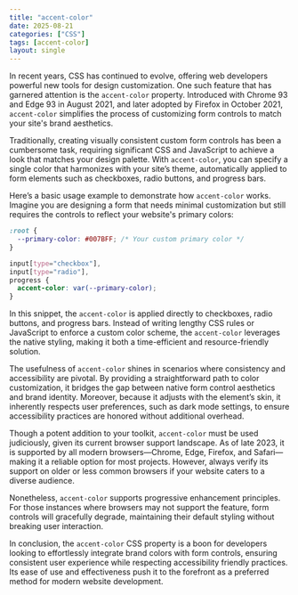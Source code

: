 ```yaml
---
title: "accent-color"
date: 2025-08-21
categories: ["CSS"]
tags: [accent-color]
layout: single
---
```


In recent years, CSS has continued to evolve, offering web developers powerful new tools for design customization. One such feature that has garnered attention is the `accent-color` property. Introduced with Chrome 93 and Edge 93 in August 2021, and later adopted by Firefox in October 2021, `accent-color` simplifies the process of customizing form controls to match your site's brand aesthetics.

Traditionally, creating visually consistent custom form controls has been a cumbersome task, requiring significant CSS and JavaScript to achieve a look that matches your design palette. With `accent-color`, you can specify a single color that harmonizes with your site’s theme, automatically applied to form elements such as checkboxes, radio buttons, and progress bars.

Here’s a basic usage example to demonstrate how `accent-color` works. Imagine you are designing a form that needs minimal customization but still requires the controls to reflect your website's primary colors:

```css
:root {
  --primary-color: #007BFF; /* Your custom primary color */
}

input[type="checkbox"],
input[type="radio"],
progress {
  accent-color: var(--primary-color);
}
```

In this snippet, the `accent-color` is applied directly to checkboxes, radio buttons, and progress bars. Instead of writing lengthy CSS rules or JavaScript to enforce a custom color scheme, the `accent-color` leverages the native styling, making it both a time-efficient and resource-friendly solution.

The usefulness of `accent-color` shines in scenarios where consistency and accessibility are pivotal. By providing a straightforward path to color customization, it bridges the gap between native form control aesthetics and brand identity. Moreover, because it adjusts with the element’s skin, it inherently respects user preferences, such as dark mode settings, to ensure accessibility practices are honored without additional overhead.

Though a potent addition to your toolkit, `accent-color` must be used judiciously, given its current browser support landscape. As of late 2023, it is supported by all modern browsers—Chrome, Edge, Firefox, and Safari—making it a reliable option for most projects. However, always verify its support on older or less common browsers if your website caters to a diverse audience.

Nonetheless, `accent-color` supports progressive enhancement principles. For those instances where browsers may not support the feature, form controls will gracefully degrade, maintaining their default styling without breaking user interaction.

In conclusion, the `accent-color` CSS property is a boon for developers looking to effortlessly integrate brand colors with form controls, ensuring consistent user experience while respecting accessibility friendly practices. Its ease of use and effectiveness push it to the forefront as a preferred method for modern website development.
